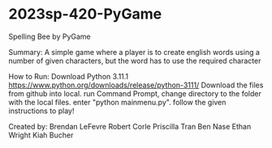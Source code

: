 # 2023sp-420-PyGame

Spelling Bee by PyGame

Summary:
A simple game where a player is to create english words using a number of given characters, but the word has to use the required character

How to Run:
Download Python 3.11.1 https://www.python.org/downloads/release/python-3111/
Download the files from github into local.
run Command Prompt, change directory to the folder with the local files.
enter "python mainmenu.py".
follow the given instructions to play!


Created by:
Brendan LeFevre 
Robert Corle
Priscilla Tran
Ben Nase
Ethan Wright
Kiah Bucher
